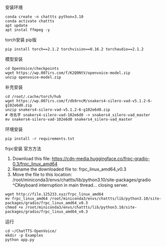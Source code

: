 安装环境

```shell
conda create -n chattts python=3.10
conda activate chattts
apt update
apt instal ffmpeg -y
```

torch安装 pip版
```shell
pip install torch==2.1.2 torchvision==0.16.2 torchaudio==2.1.2
```

模型安装
```shell
cd OpenVoice/checkpoints
wget https://wp.007irs.com/f/K2Q9NtV/openvoice-model.zip
unzip openvoice-model.zip
```

补充安装
```shell
cd /root/.cache/torch/hub
wget https://wp.007irs.com/f/db9rncM/snakers4-silero-vad-v5.1.2-6-g102e6d0.zip
unzip snakers4-silero-vad-v5.1.2-6-g102e6d0.zip
# 改名字 snakers4-silero-vad-102e6d0 -> snakers4_silero-vad_master
mv snakers4-silero-vad-102e6d0 snakers4_silero-vad_master
```

环境安装
```shell
pip install -r requirements.txt
```

frpc安装
官方方法
1. Download this file: https://cdn-media.huggingface.co/frpc-gradio-0.3/frpc_linux_amd64
2. Rename the downloaded file to: frpc_linux_amd64_v0.3
3. Move the file to this location: /root/miniconda3/envs/chattts/lib/python3.10/site-packages/gradio
^CKeyboard interruption in main thread... closing server.
```shell
wget http://file.125233.xyz/frpc_linux_amd64
mv frpc_linux_amd64 /root/miniconda3/envs/chattts/lib/python3.10/site-packages/gradio/frpc_linux_amd64_v0.3
chmod +x /root/miniconda3/envs/chattts/lib/python3.10/site-packages/gradio/frpc_linux_amd64_v0.3
```

运行
```shell
cd ~/ChatTTS-OpenVoice/
mkdir -p Examples
python app.py
```